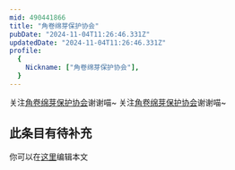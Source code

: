 ```yaml
---
mid: 490441866
title: "角卷绵芽保护协会"
pubDate: "2024-11-04T11:26:46.331Z"
updatedDate: "2024-11-04T11:26:46.331Z"
profile:
  {
    Nickname: ["角卷绵芽保护协会"],
  }
---
```


关注[角卷绵芽保护协会](https://space.bilibili.com/490441866)谢谢喵~ 关注[角卷绵芽保护协会](https://space.bilibili.com/490441866)谢谢喵~

## 此条目有待补充
你可以在[这里](https://github.com/Yuhanawa/VTuber.ICU-Content/edit/master/v/角卷绵芽保护协会/index.md)编辑本文
